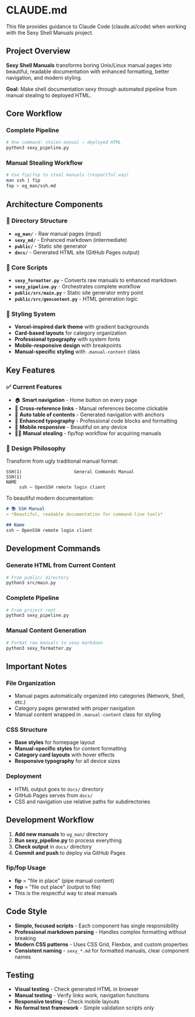 # CLAUDE.md

This file provides guidance to Claude Code (claude.ai/code) when working with the Sexy Shell Manuals project.

## Project Overview

**Sexy Shell Manuals** transforms boring Unix/Linux manual pages into beautiful, readable documentation with enhanced formatting, better navigation, and modern styling.

**Goal**: Make shell documentation sexy through automated pipeline from manual stealing to deployed HTML.

## Core Workflow

### Complete Pipeline
```bash
# One command: stolen manual → deployed HTML
python3 sexy_pipeline.py
```

### Manual Stealing Workflow  
```bash
# Use fip/fop to steal manuals (respectful way)
man ssh | fip
fop > og_man/ssh.md
```

## Architecture Components

### 📁 Directory Structure
- **`og_man/`** - Raw manual pages (input)
- **`sexy_md/`** - Enhanced markdown (intermediate) 
- **`public/`** - Static site generator
- **`docs/`** - Generated HTML site (GitHub Pages output)

### 🔧 Core Scripts
- **`sexy_formatter.py`** - Converts raw manuals to enhanced markdown
- **`sexy_pipeline.py`** - Orchestrates complete workflow
- **`public/src/main.py`** - Static site generator entry point
- **`public/src/gencontent.py`** - HTML generation logic

### 🎨 Styling System
- **Vercel-inspired dark theme** with gradient backgrounds
- **Card-based layouts** for category organization
- **Professional typography** with system fonts
- **Mobile-responsive design** with breakpoints
- **Manual-specific styling** with `.manual-content` class

## Key Features

### ✅ Current Features
- 🏠 **Smart navigation** - Home button on every page
- 🔗 **Cross-reference links** - Manual references become clickable
- 📑 **Auto table of contents** - Generated navigation with anchors
- 🎯 **Enhanced typography** - Professional code blocks and formatting
- 📱 **Mobile responsive** - Beautiful on any device
- 🏴‍☠️ **Manual stealing** - fip/fop workflow for acquiring manuals

### 🎨 Design Philosophy
Transform from ugly traditional manual format:
```
SSH(1)                    General Commands Manual                   SSH(1)
NAME
     ssh — OpenSSH remote login client
```

To beautiful modern documentation:
```markdown
# 📚 SSH Manual
> *Beautiful, readable documentation for command-line tools*

## Name
ssh — OpenSSH remote login client
```

## Development Commands

### Generate HTML from Current Content
```bash
# From public/ directory
python3 src/main.py
```

### Complete Pipeline
```bash
# From project root
python3 sexy_pipeline.py
```

### Manual Content Generation
```bash
# Format raw manuals to sexy markdown
python3 sexy_formatter.py
```

## Important Notes

### File Organization
- Manual pages automatically organized into categories (Network, Shell, etc.)
- Category pages generated with proper navigation
- Manual content wrapped in `.manual-content` class for styling

### CSS Structure
- **Base styles** for homepage layout
- **Manual-specific styles** for content formatting  
- **Category card layouts** with hover effects
- **Responsive typography** for all device sizes

### Deployment
- HTML output goes to `docs/` directory
- GitHub Pages serves from `docs/`
- CSS and navigation use relative paths for subdirectories

## Development Workflow

1. **Add new manuals** to `og_man/` directory
2. **Run sexy_pipeline.py** to process everything
3. **Check output** in `docs/` directory
4. **Commit and push** to deploy via GitHub Pages

### fip/fop Usage
- **fip** = "file in place" (pipe manual content)
- **fop** = "file out place" (output to file)
- This is the respectful way to steal manuals

## Code Style

- **Simple, focused scripts** - Each component has single responsibility
- **Professional markdown parsing** - Handles complex formatting without breaking
- **Modern CSS patterns** - Uses CSS Grid, Flexbox, and custom properties
- **Consistent naming** - `sexy_*.md` for formatted manuals, clear component names

## Testing

- **Visual testing** - Check generated HTML in browser
- **Manual testing** - Verify links work, navigation functions
- **Responsive testing** - Check mobile layouts
- **No formal test framework** - Simple validation scripts only
